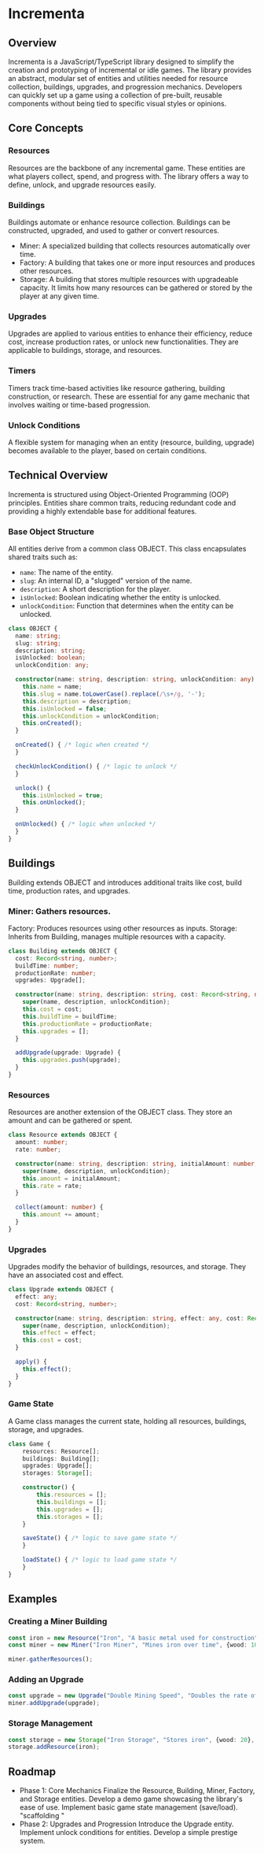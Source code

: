 # Incrementa

## Overview

Incrementa is a JavaScript/TypeScript library designed to simplify the creation and prototyping of incremental or idle games. The library provides an abstract, modular set of entities and utilities
needed for resource collection, buildings, upgrades, and progression mechanics. Developers can quickly set up a game using a collection of pre-built, reusable components without being tied to specific
visual styles or opinions.

## Core Concepts

### Resources

Resources are the backbone of any incremental game. These entities are what players collect, spend, and progress with. The library offers a way to define, unlock, and upgrade resources easily.

### Buildings

Buildings automate or enhance resource collection. Buildings can be constructed, upgraded, and used to gather or convert resources.

- Miner: A specialized building that collects resources automatically over time.
- Factory: A building that takes one or more input resources and produces other resources.
- Storage: A building that stores multiple resources with upgradeable capacity. It limits how many resources can be gathered or stored by the player at any given time.

### Upgrades

Upgrades are applied to various entities to enhance their efficiency, reduce cost, increase production rates, or unlock new functionalities. They are applicable to buildings, storage, and resources.

### Timers

Timers track time-based activities like resource gathering, building construction, or research. These are essential for any game mechanic that involves waiting or time-based progression.

### Unlock Conditions

A flexible system for managing when an entity (resource, building, upgrade) becomes available to the player, based on certain conditions.

## Technical Overview

Incrementa is structured using Object-Oriented Programming (OOP) principles. Entities share common traits, reducing redundant code and providing a highly extendable base for additional features.

### Base Object Structure

All entities derive from a common class OBJECT. This class encapsulates shared traits such as:

- ```name```: The name of the entity.
- ```slug```: An internal ID, a "slugged" version of the name.
- ```description```: A short description for the player.
- ```isUnlocked```: Boolean indicating whether the entity is unlocked.
- ```unlockCondition```: Function that determines when the entity can be unlocked.

```ts
class OBJECT {
  name: string;
  slug: string;
  description: string;
  isUnlocked: boolean;
  unlockCondition: any;

  constructor(name: string, description: string, unlockCondition: any) {
    this.name = name;
    this.slug = name.toLowerCase().replace(/\s+/g, '-');
    this.description = description;
    this.isUnlocked = false;
    this.unlockCondition = unlockCondition;
    this.onCreated();
  }

  onCreated() { /* logic when created */
  }

  checkUnlockCondition() { /* logic to unlock */
  }

  unlock() {
    this.isUnlocked = true;
    this.onUnlocked();
  }

  onUnlocked() { /* logic when unlocked */
  }
}
```

## Buildings

Building extends OBJECT and introduces additional traits like cost, build time, production rates, and upgrades.

### Miner: Gathers resources.

Factory: Produces resources using other resources as inputs.
Storage: Inherits from Building, manages multiple resources with a capacity.

```ts
class Building extends OBJECT {
  cost: Record<string, number>;
  buildTime: number;
  productionRate: number;
  upgrades: Upgrade[];

  constructor(name: string, description: string, cost: Record<string, number>, buildTime: number, productionRate: number, unlockCondition: any) {
    super(name, description, unlockCondition);
    this.cost = cost;
    this.buildTime = buildTime;
    this.productionRate = productionRate;
    this.upgrades = [];
  }

  addUpgrade(upgrade: Upgrade) {
    this.upgrades.push(upgrade);
  }
}
```

### Resources

Resources are another extension of the OBJECT class. They store an amount and can be gathered or spent.

```ts
class Resource extends OBJECT {
  amount: number;
  rate: number;

  constructor(name: string, description: string, initialAmount: number, rate: number, unlockCondition: any) {
    super(name, description, unlockCondition);
    this.amount = initialAmount;
    this.rate = rate;
  }

  collect(amount: number) {
    this.amount += amount;
  }
}
```

### Upgrades

Upgrades modify the behavior of buildings, resources, and storage. They have an associated cost and effect.

```ts
class Upgrade extends OBJECT {
  effect: any;
  cost: Record<string, number>;

  constructor(name: string, description: string, effect: any, cost: Record<string, number>, unlockCondition: any) {
    super(name, description, unlockCondition);
    this.effect = effect;
    this.cost = cost;
  }

  apply() {
    this.effect();
  }
}
```

### Game State

A Game class manages the current state, holding all resources, buildings, storage, and upgrades.

```ts
class Game {
    resources: Resource[];
    buildings: Building[];
    upgrades: Upgrade[];
    storages: Storage[];

    constructor() {
        this.resources = [];
        this.buildings = [];
        this.upgrades = [];
        this.storages = [];
    }

    saveState() { /* logic to save game state */
    }

    loadState() { /* logic to load game state */
    }
}
```

## Examples

### Creating a Miner Building

```ts
const iron = new Resource("Iron", "A basic metal used for construction", 0, 1, () => true);
const miner = new Miner("Iron Miner", "Mines iron over time", {wood: 10}, 10, 1, 5, iron, () => true);

miner.gatherResources();
```

### Adding an Upgrade

```ts
const upgrade = new Upgrade("Double Mining Speed", "Doubles the rate of mining", () => miner.gatherRate *= 2, {iron: 50}, () => miner.isUnlocked);
miner.addUpgrade(upgrade);
```

### Storage Management

```ts
const storage = new Storage("Iron Storage", "Stores iron", {wood: 20}, 5, 100, () => true);
storage.addResource(iron);
```

## Roadmap

- Phase 1: Core Mechanics
  Finalize the Resource, Building, Miner, Factory, and Storage entities.
  Develop a demo game showcasing the library's ease of use.
  Implement basic game state management (save/load).
  "scaffolding "
- Phase 2: Upgrades and Progression
  Introduce the Upgrade entity.
  Implement unlock conditions for entities.
  Develop a simple prestige system.